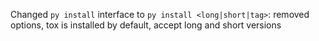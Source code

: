 Changed `py install` interface to `py install <long|short|tag>`: removed options, tox is installed by default, accept long and short versions
